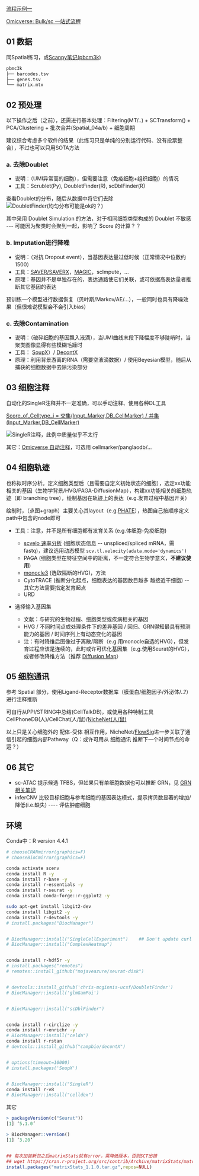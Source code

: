 
[流程示例一](https://djhcod.github.io/r-notes/single_cell/sc_supplementary/DecontX.html)

[Omicverse: Bulk/sc 一站式流程](https://omicverse.readthedocs.io/en/latest/index.html)


## 01 数据

同Spatial练习，或[Scanpy笔记(pbcm3k)](https://jiarong-l.github.io/notes/Bioinfo/Blocks/Scanpy/)

```bash
pbmc3k
├── barcodes.tsv
├── genes.tsv
└── matrix.mtx
```


## 02 预处理

以下操作之后（之前），还需进行基本处理：Filtering(MT/..) + SCTransform() + PCA/Clustering + 批次合并(Spatial_04a/b) + 细胞周期

建议综合考虑多个软件的结果（此练习只是单纯的分别运行代码、没有投票整合），不过也可以只用SOTA方法

### a. 去除Doublet
* 说明：（UMI异常高的细胞），但需要注意（免疫细胞+组织细胞）的情况
* 工具：Scrublet(Py), DoubletFinder(R), scDblFinder(R)

查看Doublet的分布，随后从数据中将它们去除 
![DoubletFinder(均匀分布可能是ok的？)](./img/02a_1.png)

其中采用 Doublet Simulation 的方法，对于相同细胞类型构成的 Doublet 不敏感 --- 可能因为聚类时会聚到一起，影响了 Score 的计算？？

### b. Imputation进行降噪  
* 说明：（对抗 Dropout event），当基因表达量过低时候（正常情况中位数约1500）
* 工具：[SAVER/SAVERX](https://singlecell.wharton.upenn.edu/saver-x/)，[MAGIC](https://cloud.tencent.com/developer/article/1803724)，scImpute，...
* 原理：基因并不是单独存在的，表达通路使它们关联，或可依据高表达量者推断其它基因的表达

预训练一个模型进行数据恢复（贝叶斯/Markov/AE/...），一般同时也具有降噪效果（但很难说模型会不会引入bias）

### c. 去除Contamination
* 说明：（破碎细胞的基因飘入液滴），当UMI曲线末段下降幅度不够陡峭时，当聚类图像显得有些模糊毛躁时
* 工具： [SoupX](https://github.com/constantAmateur/SoupX)）/ [DecontX](https://bioc.r-universe.dev/decontX/doc/manual.html)
* 原理：利用背景游离的RNA（需要空液滴数据）/ 使用Beyesian模型，随后从捕获的细胞数据中去除污染部分


## 03 细胞注释

自动化的SingleR注释并不一定准确，可以手动注释、使用各种DL工具

[Score_of_Celltype_i = 交集(Input_Marker,DB_CellMarker) / 并集(Input_Marker,DB_CellMarker)](https://blog.csdn.net/m0_72224305/article/details/127921124)


![SingleR注释，此例中质量似乎不太行](./img/03_1.png)

其它：[Omicverse 自动注释](https://zhuanlan.zhihu.com/p/653391043)，可选用 cellmarker/panglaodb/... 



## 04 细胞轨迹

也称拟时序分析。定义细胞类型后（且需要自定义初始状态的细胞），选定xx功能相关的基因（生物学背景/HVG/PAGA-DiffusionMap），构建xx功能相关的细胞轨迹（即 branching tree），绘制基因在轨迹上的表达（e.g.发育过程中基因开关）


绘制时，（点图+graph）主要关心其layout（e.g.[PHATE](https://zhuanlan.zhihu.com/p/143266371)），热图自己按顺序定义path中包含的node即可


* 工具：注意，并不是所有细胞都有发育关系 (e.g.体细胞-免疫细胞)
    - [scvelo 速率分析](https://www.jianshu.com/p/bfff8a4cf611) (细胞状态信息 -- unspliced/spliced mRNA，需fastq)，建议选用动态模型 ```scv.tl.velocity(adata,mode='dynamics')```
    - PAGA (细胞类型在特征空间中的距离，不一定符合生物学意义，**不建议使用**)
    - [monocle3](https://www.jianshu.com/p/c402b6588e17) (选取隔断的HVG)，方法
    - CytoTRACE (推断分化起点，细胞表达的基因数目越多 越接近干细胞) --其它方法需要指定发育起点
    - URD

* 选择输入基因集
    - 文献：与研究的生物过程、细胞类型或疾病相关的基因
    - HVG / 不同时间点或处理条件下的差异基因 / 回归、GRN得知最具有预测能力的基因 / 时间序列上有动态变化的基因
    - 注：有时降维后图像过于离散/隔断（e.g.用monocle自选的HVG），但发育过程应该是连续的，此时或许可优化基因集（e.g.使用Seurat的HVG），或者修改降维方法（推荐 [Diffusion Map](https://www.bilibili.com/video/BV1et411k7Yn/)）


## 05 细胞通讯

参考 Spatial 部分，使用Ligand-Receptor数据库（膜蛋白/细胞因子/外泌体/..?）进行注释推断

可自行从PPI/STRING中总结(CellTalkDB)，或使用各种特制工具 CellPhoneDB(人)/CellChat(人/鼠)/[NicheNet(人/鼠) ](https://www.jianshu.com/p/30c6e8a24415)

以上只是关心细胞外的 配体-受体 相互作用，NicheNet/[FlowSig](https://github.com/axelalmet/flowsig)进一步关联了通信引起的细胞内部Pathway（Q：或许可用从 细胞通讯 推断下一个时间节点的命运？）


## 06 其它

* sc-ATAC 提示候选 TFBS，但如果只有单细胞数据也可以推断 GRN，见 [GRN相关笔记](https://jiarong-l.github.io/notes/Readings/GRN/)
* inferCNV 比较目标细胞与参考细胞的基因表达模式，提示拷贝数显著的增加/降低(i.e.缺失)  ---- 评估肿瘤细胞

























## 环境

Conda中：R version 4.4.1

```bash
# chooseCRANmirror(graphics=F)
# chooseBioCmirror(graphics=F)

conda activate scenv
conda install R -y
conda install r-base -y
conda install r-essentials -y 
conda install r-seurat -y
conda install conda-forge::r-ggplot2 -y

sudo apt-get install libgit2-dev
conda install libgit2 -y
conda install r-devtools -y
# install.packages("BiocManager")


# BiocManager::install("SingleCellExperiment")    ## Don't update curl !!
# BiocManager::install("ComplexHeatmap")


conda install r-hdf5r -y
# install.packages("remotes")
# remotes::install_github("mojaveazure/seurat-disk")


# devtools::install_github('chris-mcginnis-ucsf/DoubletFinder')
# BiocManager::install('glmGamPoi')


# BiocManager::install("scDblFinder") 


conda install r-circlize -y
conda install r-enrichr -y
# BiocManager::install("celda")
conda install r-rstan
# devtools::install_github("campbio/decontX")


# options(timeout=10000)
# install.packages('SoupX')


# BiocManager::install("SingleR")
conda install r-v8
# BiocManager::install("celldex")

```




其它
```R
> packageVersion(c("Seurat"))
[1] ‘5.1.0’

> BiocManager::version()
[1] ‘3.20’


## 每次加装新包之后matrixStats就有error，需降低版本，否则SCT出错
## wget https://cran.r-project.org/src/contrib/Archive/matrixStats/matrixStats_1.1.0.tar.gz
install.packages("matrixStats_1.1.0.tar.gz",repos=NULL) 
```



